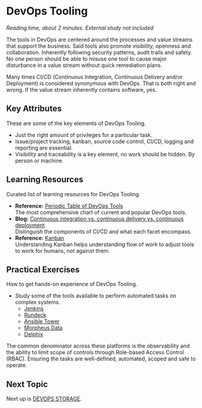 # DevOps Tooling
*Reading time, about 2 minutes. External study not included*

The tools in DevOps are centered around the processes and value streams that support the business. Said tools also promote visibility, openness and collaboration. Inherently following security patterns, audit trails and safety. No one person should be able to misuse one tool to cause major disturbance in a value stream without quick remediation plans.

Many times CI/CD (Continuous Integration, Continuous Delivery and/or Deployment) is considered synonymous with DevOps. That is both right and wrong. If the value stream inherently contains software, yes. 

## Key Attributes
These are some of the key elements of DevOps Tooling.

- Just the right amount of privileges for a particular task.
- Issue/project tracking, kanban, source code control, CI/CD, logging and reporting are essential.
- Visibility and traceability is a key element, no work should be hidden. By person or machine.

## Learning Resources
Curated list of learning resources for DevOps Tooling.

- **Reference:** [Periodic Table of DevOps Tools](https://xebialabs.com/periodic-table-of-devops-tools/)<br />
  The most comprehensive chart of current and popular DevOps tools.
- **Blog:** [Continuous integration vs. continuous delivery vs. continuous deployment](https://www.atlassian.com/continuous-delivery/principles/continuous-integration-vs-delivery-vs-deployment)<br />
  Distinguish the components of CI/CD and what each facet encompass.
- **Reference:** [Kanban](https://www.agilealliance.org/glossary/kanban/)<br />
  Understanding Kanban helps understanding flow of work to adjust tools to work for humans, not against them.

## Practical Exercises
How to get hands-on experience of DevOps Tooling.

- Study some of the tools available to perform automated tasks on complex systems.
  - [Jenkins](https://jenkins.io)
  - [Rundeck](https://rundeck.com)
  - [Ansible Tower](https://redhat.com/ansible)
  - [Morpheus Data](https://www.morpheusdata.com/)
  - [Delphix](https://delphix.com)

The common denominator across these platforms is the observability and the ability to limit scope of controls through Role-based Access Control (RBAC). Ensuring the tasks are well-defined, automated, scoped and safe to operate.

## Next Topic
Next up is [DEVOPS STORAGE](DEVOPS_STORAGE.md).
